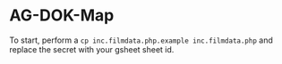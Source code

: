 # AG-DOK-Map
To start, perform a `cp inc.filmdata.php.example inc.filmdata.php` and replace the secret with your gsheet sheet id.
